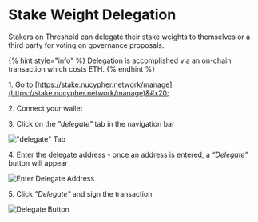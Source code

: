# Stake Weight Delegation

Stakers on Threshold can delegate their stake weights to themselves or a third party for voting on governance proposals.

{% hint style="info" %}
Delegation is accomplished via an on-chain transaction which costs ETH.
{% endhint %}

1. Go to [https://stake.nucypher.network/manage](https://stake.nucypher.network/manage)&#x20;

2\. Connect your wallet

3\. Click on the _"delegate"_ tab in the navigation bar

!["delegate" Tab](../../../../.gitbook/assets/gov-stake-delegate-tab.jpeg)

4\. Enter the delegate address - once an address is entered, a _“Delegate”_ button will appear

![Enter Delegate Address](../../../../.gitbook/assets/gov-stake-enter-delegate.jpeg)

5\. Click _"Delegate"_ and sign the transaction.

![Delegate Button](../../../../.gitbook/assets/gov-stake-delegate.jpeg)
